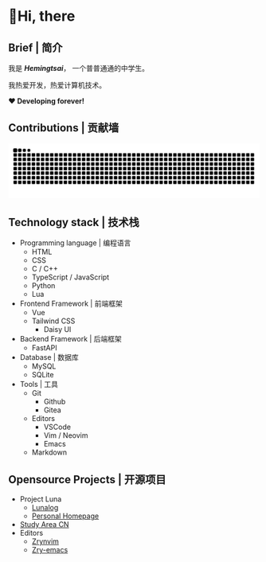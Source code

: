 # 👋Hi, there

## Brief | 简介

我是 ***Hemingtsai***， 一个普普通通的中学生。

我热爱开发，热爱计算机技术。

**❤️ Developing forever!**

## Contributions | 贡献墙

![Snake Animation](https://raw.githubusercontent.com/hemingtsai/hemingtsai/output/snake.svg)

## Technology stack | 技术栈

- Programming language | 编程语言
  - HTML
  - CSS
  - C / C++
  - TypeScript / JavaScript
  - Python
  - Lua
- Frontend Framework | 前端框架
  - Vue
  - Tailwind CSS
    - Daisy UI
- Backend Framework | 后端框架
  - FastAPI
- Database | 数据库
  - MySQL
  - SQLite
- Tools | 工具
  - Git
    - Github
    - Gitea
  - Editors
    - VSCode
    - Vim / Neovim
    - Emacs
  - Markdown

## Opensource Projects | 开源项目

- Project Luna
  - [Lunalog](https://github.com/hemingtsai/lunalog)
  - [Personal Homepage](https://github.com/hemingtsai/personal_homepage)
- [Study Area CN](https://git.hmtsai.cn/study-area-cn)
- Editors
  - [Zrynvim](https://github.com/hemingtsai/zrynvim)
  - [Zry-emacs](https://github.com/hemingtsai/zry-emacs)
